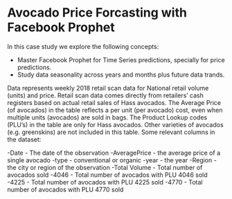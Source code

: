 # Avocado Price Forcasting with Facebook Prophet


In this case study we explore the following concepts:

* Master Facebook Prophet for Time Series predictions, specially for price predictions.
* Study data seasonality across years and months plus future data trands.

Data represents weekly 2018 retail scan data for National retail volume (units) and price.
Retail scan data comes directly from retailers’ cash registers based on actual retail sales of Hass avocados.
The Average Price (of avocados) in the table reflects a per unit (per avocado) cost, even when multiple units (avocados) are sold in bags.
The Product Lookup codes (PLU’s) in the table are only for Hass avocados. Other varieties of avocados (e.g. greenskins) are not included in this table.
Some relevant columns in the dataset:

-Date - The date of the observation
-AveragePrice - the average price of a single avocado
-type - conventional or organic
-year - the year
-Region - the city or region of the observation
-Total Volume - Total number of avocados sold
-4046 - Total number of avocados with PLU 4046 sold
-4225 - Total number of avocados with PLU 4225 sold
-4770 - Total number of avocados with PLU 4770 sold
